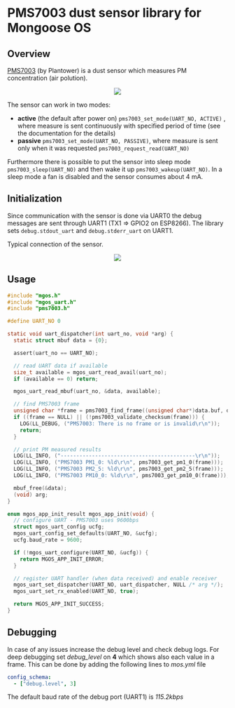 # PMS7003 dust sensor library for Mongoose OS

## Overview

[PMS7003](https://botland.com.pl/index.php?controller=attachment&id_attachment=2182) (by Plantower) is a dust sensor which measures PM concentration (air polution).

<p align="center">
  <img src="https://s3-eu-west-1.amazonaws.com/github-an/pms7003.jpg">
</p>

The sensor can work in two modes:
- **active** (the default after power on) `pms7003_set_mode(UART_NO, ACTIVE)` , where measure is sent continuously with specified period of time (see the documentation for the details)
- **passive** `pms7003_set_mode(UART_NO, PASSIVE)`, where measure is sent only when it was requested `pms7003_request_read(UART_NO)`

Furthermore there is possible to put the sensor into sleep mode `pms7003_sleep(UART_NO)` and then wake it up `pms7003_wakeup(UART_NO)`. In a sleep mode a fan is disabled and the sensor consumes about 4 mA.

## Initialization

Since communication with the sensor is done via UART0 the debug messages are sent through UART1 (TX1 => GPIO2 on ESP8266). The library sets `debug.stdout_uart` and `debug.stderr_uart` on UART1.

Typical connection of the sensor.

<p align="center">
  <img src="https://s3-eu-west-1.amazonaws.com/github-an/pms7003_connection.png">
</p>

## Usage

```c
#include "mgos.h"
#include "mgos_uart.h"
#include "pms7003.h"

#define UART_NO 0

static void uart_dispatcher(int uart_no, void *arg) {
  static struct mbuf data = {0};

  assert(uart_no == UART_NO);

  // read UART data if available
  size_t available = mgos_uart_read_avail(uart_no);
  if (available == 0) return;

  mgos_uart_read_mbuf(uart_no, &data, available);

  // find PMS7003 frame 
  unsigned char *frame = pms7003_find_frame((unsigned char*)data.buf, data.len);
  if ((frame == NULL) || (!pms7003_validate_checksum(frame))) {
    LOG(LL_DEBUG, ("PMS7003: There is no frame or is invalid\r\n"));
    return;
  }

  // print PM measured results
  LOG(LL_INFO, ("-------------------------------------------\r\n"));
  LOG(LL_INFO, ("PMS7003 PM1_0: %ld\r\n", pms7003_get_pm1_0(frame)));
  LOG(LL_INFO, ("PMS7003 PM2_5: %ld\r\n", pms7003_get_pm2_5(frame)));
  LOG(LL_INFO, ("PMS7003 PM10_0: %ld\r\n", pms7003_get_pm10_0(frame)));

  mbuf_free(&data);
  (void) arg;
}

enum mgos_app_init_result mgos_app_init(void) {
  // configure UART - PMS7003 uses 9600bps
  struct mgos_uart_config ucfg;
  mgos_uart_config_set_defaults(UART_NO, &ucfg);
  ucfg.baud_rate = 9600;

  if (!mgos_uart_configure(UART_NO, &ucfg)) {
    return MGOS_APP_INIT_ERROR;
  }

  // register UART handler (when data received) and enable receiver
  mgos_uart_set_dispatcher(UART_NO, uart_dispatcher, NULL /* arg */);
  mgos_uart_set_rx_enabled(UART_NO, true);

  return MGOS_APP_INIT_SUCCESS;
}
```

## Debugging

In case of any issues increase the debug level and check debug logs.
For deep debugging set *debug_level* on **4** which shows also each value in a frame.
This can be done by adding the following lines to *mos.yml* file
```yaml
config_schema:
  - ["debug.level", 3]
```

The default baud rate of the debug port (UART1) is *115.2kbps*
